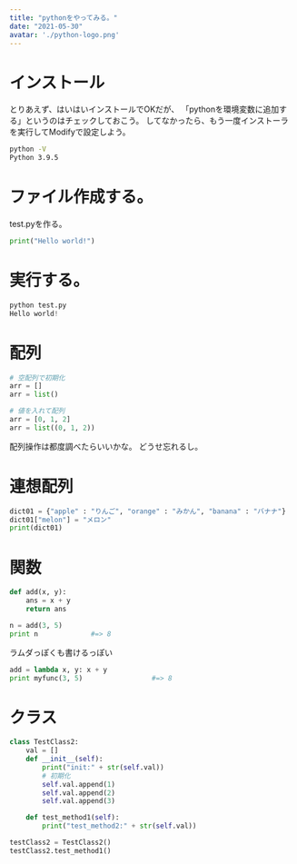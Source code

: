 ```yaml
---
title: "pythonをやってみる。"
date: "2021-05-30"
avatar: './python-logo.png'
---
```


# インストール
とりあえず、はいはいインストールでOKだが、
「pythonを環境変数に追加する」というのはチェックしておこう。
してなかったら、もう一度インストーラを実行してModifyで設定しよう。

```cmd
python -V
Python 3.9.5
```

# ファイル作成する。
test.pyを作る。
```python
print("Hello world!")
```

# 実行する。
```python
python test.py
Hello world!
```

# 配列
```python
# 空配列で初期化
arr = [] 
arr = list()

# 値を入れて配列
arr = [0, 1, 2] 
arr = list((0, 1, 2)) 
```
配列操作は都度調べたらいいかな。
どうせ忘れるし。


# 連想配列
```python
dict01 = {"apple" : "りんご", "orange" : "みかん", "banana" : "バナナ"}
dict01["melon"] = "メロン"
print(dict01)
```

# 関数

```python
def add(x, y):
    ans = x + y
    return ans

n = add(3, 5)
print n             #=> 8
```

ラムダっぽくも書けるっぽい
```python
add = lambda x, y: x + y
print myfunc(3, 5)                 #=> 8
```

# クラス
```python
class TestClass2:
    val = []
    def __init__(self):
        print("init:" + str(self.val))
        # 初期化
        self.val.append(1)
        self.val.append(2)
        self.val.append(3)

    def test_method1(self):
        print("test_method2:" + str(self.val))

testClass2 = TestClass2()
testClass2.test_method1()
```
